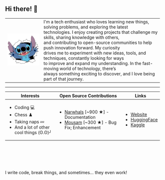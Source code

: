 ## Hi there! 👋

<table>
  <tr>
    <td>
      <img src="stitch.png" alt="Image" width="200">
    </td>
    <td>
       I'm a tech enthusiast who loves learning new things, solving problems, and exploring the latest<br> technologies. I enjoy creating projects that challenge my skills, sharing knowledge with others,<br> and contributing to open-source communities to help push innovation forward. My curiosity<br> drives me to experiment with new ideas, tools, and techniques, constantly looking for ways<br> to improve and expand my understanding. In the fast-moving world of technology, there’s<br> always something exciting to discover, and I love being part of that journey.
    </td>
  </tr>
</table>

---

| **Interests**                                | **Open Source Contributions**              | **Links**                                     |
|----------------------------------------------|--------------------------------------------|-----------------------------------------------|
| <ul><li>Coding :computer:</li><li>Chess ♟️</li><li>Taking naps 💤</li><li>And a lot of other cool things (ʘ.ʘ)╯</li></ul> | <ul><li>[Narwhals](https://github.com/narwhals-dev/narwhals) [~900 ★] - Documentation</li><li>[Mousam](https://github.com/amit9838/mousam) [~300 ★] - Bug Fix; Enhancement</li></ul> | <ul><li>[Website](https://georgescutelnicu.github.io)</li><li>[HuggingFace](https://huggingface.co/georgescutelnicu)</li><li>[Kaggle](https://www.kaggle.com/georgescutelnicu/code)</li></ul> |

<br>
<br>
<br>
<br>

I write code, break things, and sometimes… they even work!<br>
